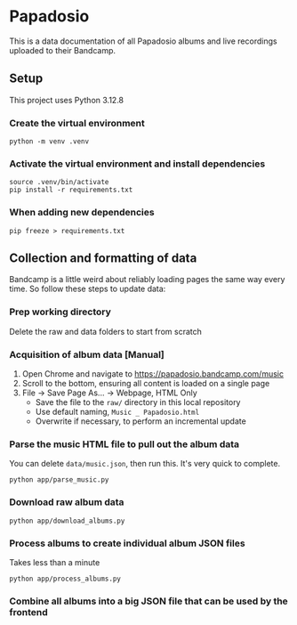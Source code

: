 # Papadosio

This is a data documentation of all Papadosio albums and live recordings uploaded to their Bandcamp.

## Setup

This project uses Python 3.12.8

### Create the virtual environment

```
python -m venv .venv
```

### Activate the virtual environment and install dependencies

```
source .venv/bin/activate
pip install -r requirements.txt
```

### When adding new dependencies

```
pip freeze > requirements.txt
```

## Collection and formatting of data

Bandcamp is a little weird about reliably loading pages the same way every time. So follow these steps to update data:

### Prep working directory

Delete the raw and data folders to start from scratch

### Acquisition of album data [Manual]

1. Open Chrome and navigate to https://papadosio.bandcamp.com/music
2. Scroll to the bottom, ensuring all content is loaded on a single page
3. File -> Save Page As... -> Webpage, HTML Only
    - Save the file to the `raw/` directory in this local repository
    - Use default naming, `Music _ Papadosio.html`
    - Overwrite if necessary, to perform an incremental update

### Parse the music HTML file to pull out the album data

You can delete `data/music.json`, then run this. It's very quick to complete.

```
python app/parse_music.py
```

### Download raw album data

```
python app/download_albums.py
```

### Process albums to create individual album JSON files

Takes less than a minute

```
python app/process_albums.py
```

### Combine all albums into a big JSON file that can be used by the frontend



